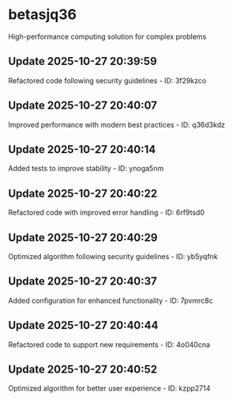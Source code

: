 # betasjq36
High-performance computing solution for complex problems

## Update 2025-10-27 20:39:59
Refactored code following security guidelines - ID: 3f29kzco


## Update 2025-10-27 20:40:07
Improved performance with modern best practices - ID: q36d3kdz


## Update 2025-10-27 20:40:14
Added tests to improve stability - ID: ynoga5nm


## Update 2025-10-27 20:40:22
Refactored code with improved error handling - ID: 6rf9tsd0


## Update 2025-10-27 20:40:29
Optimized algorithm following security guidelines - ID: yb5yqfnk


## Update 2025-10-27 20:40:37
Added configuration for enhanced functionality - ID: 7pvmrc8c


## Update 2025-10-27 20:40:44
Refactored code to support new requirements - ID: 4o040cna


## Update 2025-10-27 20:40:52
Optimized algorithm for better user experience - ID: kzpp2714

